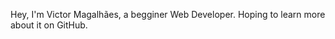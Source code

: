 Hey, I'm Victor Magalhães, a begginer Web Developer. Hoping to learn more about it on GitHub.

<!---
Visacdev/Visacdev is a ✨ special ✨ repository because its `README.md` (this file) appears on your GitHub profile.
You can click the Preview link to take a look at your changes.
--->
